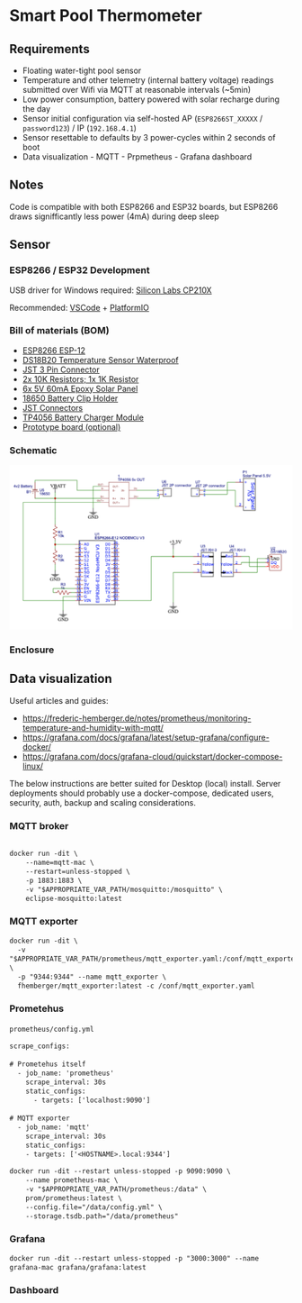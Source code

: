 # Smart Pool Thermometer

## Requirements

* Floating water-tight pool sensor
* Temperature and other telemetry (internal battery voltage) readings submitted over Wifi via MQTT at reasonable intervals (~5min)
* Low power consumption, battery powered with solar recharge during the day 
* Sensor initial configuration via self-hosted AP (`ESP8266ST_XXXXX` / `password123`) / IP (`192.168.4.1`)
* Sensor resettable to defaults by 3 power-cycles within 2 seconds of boot
* Data visualization - MQTT - Prpmetheus - Grafana dashboard

## Notes

Code is compatible with both ESP8266 and ESP32 boards, but ESP8266 draws signifficantly less power (4mA) during deep sleep

## Sensor

### ESP8266 / ESP32 Development

USB driver for Windows required: [Silicon Labs CP210X](https://www.silabs.com/developers/usb-to-uart-bridge-vcp-drivers)

Recommended: [VSCode](https://code.visualstudio.com/) + [PlatformIO](https://platformio.org/)

### Bill of materials (BOM)

* [ESP8266 ESP-12](https://www.amazon.com/gp/product/B081PX9YFV)
* [DS18B20 Temperature Sensor Waterproof](https://www.amazon.com/dp/B012C597T0)
* [JST 3 Pin Connector](https://www.amazon.com/dp/B01DUC1PW6)
* [2x 10K Resistors; 1x 1K Resistor](https://www.amazon.com/dp/B08FD1XVL6)
* [6x 5V 60mA Epoxy Solar Panel](https://www.amazon.com/dp/B0736W4HK1)
* [18650 Battery Clip Holder](https://www.amazon.com/dp/B0721Y3NDQ)
* [JST Connectors](https://www.amazon.com/dp/B071XN7C43)
* [TP4056 Battery Charger Module](https://www.amazon.com/dp/B098989NRZ)
* [Prototype board (optional)](https://www.amazon.com/dp/B00FXHXT80)

### Schematic 

![Schematic](/img/schematic.png)

### Enclosure 

## Data visualization

Useful articles and guides:
* https://frederic-hemberger.de/notes/prometheus/monitoring-temperature-and-humidity-with-mqtt/
* https://grafana.com/docs/grafana/latest/setup-grafana/configure-docker/
* https://grafana.com/docs/grafana-cloud/quickstart/docker-compose-linux/

The below instructions are better suited for Desktop (local) install. Server deployments should probably use a docker-compose, dedicated users, security, auth, backup and scaling considerations. 

### MQTT broker

```
```

```
docker run -dit \
    --name=mqtt-mac \
    --restart=unless-stopped \
    -p 1883:1883 \
    -v "$APPROPRIATE_VAR_PATH/mosquitto:/mosquitto" \
    eclipse-mosquitto:latest
```

### MQTT exporter

```
docker run -dit \
  -v "$APPROPRIATE_VAR_PATH/prometheus/mqtt_exporter.yaml:/conf/mqtt_exporter.yaml:ro" \
  -p "9344:9344" --name mqtt_exporter \
  fhemberger/mqtt_exporter:latest -c /conf/mqtt_exporter.yaml
```

### Prometehus

`prometheus/config.yml`

```
scrape_configs:

# Prometehus itself
  - job_name: 'prometheus'
    scrape_interval: 30s
    static_configs:
      - targets: ['localhost:9090']

# MQTT exporter
  - job_name: 'mqtt'
    scrape_interval: 30s
    static_configs:
    - targets: ['<HOSTNAME>.local:9344']
```

```
docker run -dit --restart unless-stopped -p 9090:9090 \
    --name prometheus-mac \
    -v "$APPROPRIATE_VAR_PATH/prometheus:/data" \
    prom/prometheus:latest \
    --config.file="/data/config.yml" \
    --storage.tsdb.path="/data/prometheus"
```

### Grafana

```
docker run -dit --restart unless-stopped -p "3000:3000" --name grafana-mac grafana/grafana:latest
```

### Dashboard


